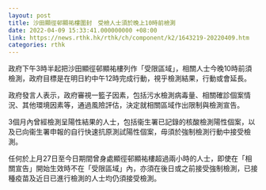 ```yaml
---
layout: post
title: 沙田顯徑邨顯祐樓圍封　受檢人士須於晚上10時前檢測
date: 2022-04-09 15:33:41.000000000 +08:00
link: https://news.rthk.hk/rthk/ch/component/k2/1643219-20220409.htm
categories: rthk
---
```


政府下午3時半起把沙田顯徑邨顯祐樓列作「受限區域」，相關人士今晚10時前須檢測，政府目標是在明日約中午12時完成行動，視乎檢測結果，行動或會延長。
 
政府發言人表示，政府審視一籃子因素，包括污水檢測病毒量、相關確診個案情況、其他環境因素等，通過風險評估，決定就相關區域作出限制與檢測宣告。
 
3個月內曾經檢測呈陽性結果的人士，包括衞生署已記錄的核酸檢測陽性個案，以及已向衞生署申報的自行快速抗原測試陽性個案，毋須於強制檢測行動中接受檢測。

任何於上月27日至今日期間曾身處顯徑邨顯祐樓超過兩小時的人士，即使在「相關宣告」開始生效時不在「受限區域」內，亦須在後日或之前接受強制檢測，已接種疫苗及近日已進行檢測的人士均仍須接受檢測。
